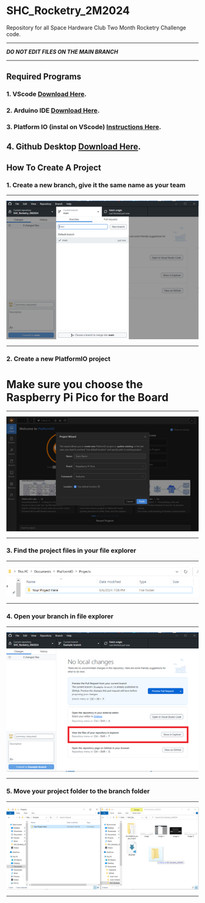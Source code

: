 # SHC_Rocketry_2M2024
Repository for all Space Hardware Club Two Month Rocketry Challenge code.

*****************************************************
***DO NOT EDIT FILES ON THE MAIN BRANCH***
*****************************************************

Required Programs
-----------------------
### 1. VScode [Download Here](https://code.visualstudio.com/download).
### 2. Arduino IDE [Download Here](https://www.arduino.cc/en/software).
### 3. Platform IO (instal on VScode) [Instructions Here](https://platformio.org/install/ide?install=vscode).
## 4. Github Desktop [Download Here](https://desktop.github.com/download/).



How To Create A Project
-----------------------
### 1. Create a new branch, give it the same name as your team
***********************************************************************************************************************
![alt text](image-1.png)
***********************************************************************************************************************
### 2. Create a new PlatformIO project
# Make sure you choose the Raspberry Pi Pico for the Board
***********************************************************************************************************************
![alt text](image-2.png)
***********************************************************************************************************************
### 3. Find the project files in your file explorer
***********************************************************************************************************************
![alt text](image-3.png)
***********************************************************************************************************************
### 4. Open your branch in file explorer
***********************************************************************************************************************
![alt text](Image-4-1.png)
***********************************************************************************************************************
### 5. Move your project folder to the branch folder
***********************************************************************************************************************
![alt text](image-4.png)
***********************************************************************************************************************
